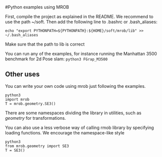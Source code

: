 #Python examples using MROB

First, compile the project as explained in the README. We recommend to use the path ~/soft. Then add the following line to .bashrc or .bash_aliases:

`echo "export PYTHONPATH=${PYTHONPATH}:${HOME}/soft/mrob/lib" >> ~/.bash_aliases`

Make sure that the path to lib is correct


You can run any of the examples, for instance running the Manhattan 3500 benchmark for 2d Pose slam:
`python3 FGrap_M3500`



## Other uses
You can write your own code using mrob just following the examples.
```
python3
import mrob
T = mrob.geometry.SE3()
```

There are some namespaces dividing the library in utilities, such as *geometry* for transformations.

You can also use a less verbose way of calling rmob library by specifying loading functions. We encourage the namespace-like style

```
python3
from mrob.geometry import SE3
T = SE3()
```
